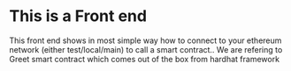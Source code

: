 # This is a Front end
This front end shows in most simple way how to connect to your ethereum network (either test/local/main) to call a smart contract..
We are refering to Greet smart contract which comes out of the box from hardhat framework